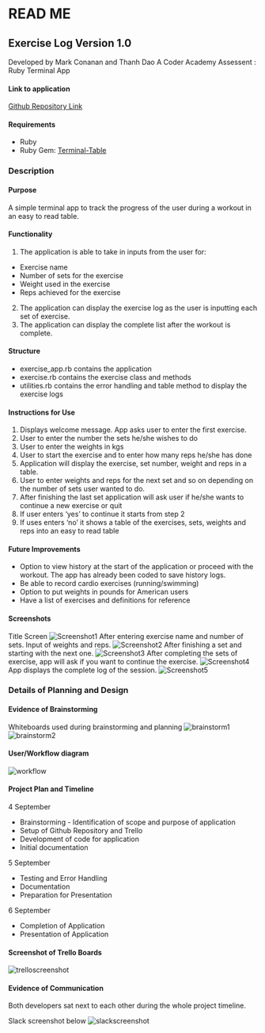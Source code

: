 # READ ME 

## Exercise Log Version 1.0
Developed by Mark Conanan and Thanh Dao
A Coder Academy Assessent : Ruby Terminal App

#### Link to application
[Github Repository Link](https://github.com/markconanan/CA_Assessment)

#### Requirements
* Ruby
* Ruby Gem: [Terminal-Table](https://github.com/tj/terminal-table)

### **Description**
#### **Purpose**
A simple terminal app to track the progress of the user during a workout in an easy to read table.
#### **Functionality**
1. The application is able to take in inputs from the user for:
* Exercise name
* Number of sets for the exercise
* Weight used in the exercise
* Reps achieved for the exercise
2. The application can display the exercise log as the user is inputting each set of exercise.
3. The application can display the complete list after the workout is complete.
#### **Structure**
* exercise_app.rb contains the application
* exercise.rb contains the exercise class and methods
* utilities.rb contains the error handling and table method to display the exercise logs
#### **Instructions for Use**
1. Displays welcome message. App asks user to enter the first exercise.
2. User to enter the number the sets he/she wishes to do 
3. User to enter the weights in kgs
4. User to start the exercise and to enter how many reps he/she has done
5. Application will display the exercise, set number, weight and reps in a table. 
6. User to enter weights and reps for the next set and so on depending on the number of sets user wanted to do.
7. After finishing the last set application will ask user if he/she wants to continue a new exercise or quit
8. If user enters ‘yes’ to continue it starts from step 2
9. If uses enters ‘no’ it shows a table of the exercises, sets, weights and reps into an easy to read table
#### **Future Improvements**
* Option to view history at the start of the application or proceed with the workout. The app has already been coded to save history logs.
* Be able to record cardio exercises (running/swimming)
* Option to put weights in pounds for American users
* Have a list of exercises and definitions for reference

#### **Screenshots**
Title Screen
![Screenshot1 ](/docs/screenshot1.png)
After entering exercise name and number of sets. Input of weights and reps.
![Screenshot2 ](/docs/screenshot2.png)
After finishing a set and starting with the next one.
![Screenshot3 ](/docs/screenshot3.png)
After completing the sets of exercise, app will ask if you want to continue the exercise.
![Screenshot4 ](/docs/screenshot4.png)
App displays the complete log of the session.
![Screenshot5 ](/docs/screenshot5.png)

### **Details of Planning and Design**

#### **Evidence of Brainstorming**
Whiteboards used during brainstorming and planning
![brainstorm1 ](/docs/brainstorm1.png)
![brainstorm2](/docs/brainstorm2.png)

#### **User/Workflow diagram**
![workflow](/docs/flowchart.png)

#### **Project Plan and Timeline**
4 September
* Brainstorming - Identification of scope and purpose of application
* Setup of Github Repository and Trello
* Development of code for application 
* Initial documentation

5 September
* Testing and Error Handling
* Documentation
* Preparation for Presentation

6 September
* Completion of Application
* Presentation of Application 

#### **Screenshot of Trello Boards**
![trelloscreenshot](/docs/trelloscreenshot.png)

#### **Evidence of Communication**
Both developers sat next to each other during the whole project timeline.

Slack screenshot below
![slackscreenshot](/docs/slackscreenshot.png)



